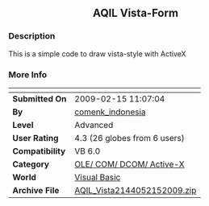 ﻿<div align="center">

## AQIL Vista\-Form


</div>

### Description

This is a simple code to draw vista-style with ActiveX
 
### More Info
 


<span>             |<span>
---                |---
**Submitted On**   |2009-02-15 11:07:04
**By**             |[comenk\_indonesia](https://github.com/Planet-Source-Code/PSCIndex/blob/master/ByAuthor/comenk-indonesia.md)
**Level**          |Advanced
**User Rating**    |4.3 (26 globes from 6 users)
**Compatibility**  |VB 6\.0
**Category**       |[OLE/ COM/ DCOM/ Active\-X](https://github.com/Planet-Source-Code/PSCIndex/blob/master/ByCategory/ole-com-dcom-active-x__1-29.md)
**World**          |[Visual Basic](https://github.com/Planet-Source-Code/PSCIndex/blob/master/ByWorld/visual-basic.md)
**Archive File**   |[AQIL\_Vista2144052152009\.zip](https://github.com/Planet-Source-Code/comenk-indonesia-aqil-vista-form__1-71776/archive/master.zip)








